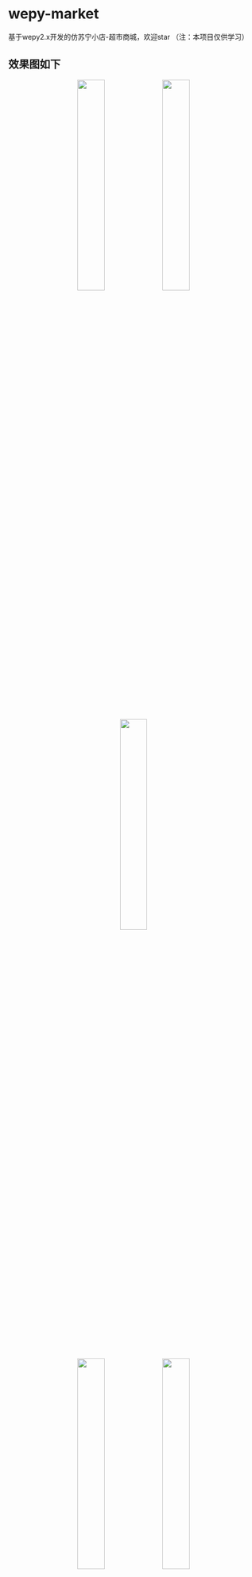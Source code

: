 # wepy-market
基于wepy2.x开发的仿苏宁小店-超市商城，欢迎star  （注：本项目仅供学习）

## 效果图如下
<div align="center">
    <img src="https://images.gitee.com/uploads/images/2019/0709/005539_4ce1a96d_1556241.png" width="33%">
    <img src="https://images.gitee.com/uploads/images/2019/0809/210538_5af8cde2_1556241.png" width="33%">
    <img src="https://images.gitee.com/uploads/images/2019/0809/210624_90decc40_1556241.png" width="33%">
</div>

<div align="center">
    <img src="https://images.gitee.com/uploads/images/2019/0809/210637_10127f38_1556241.png" width="33%">
    <img src="https://images.gitee.com/uploads/images/2019/0821/152705_6dad0f4c_1556241.jpeg" width="33%">
    <img src="https://images.gitee.com/uploads/images/2019/0821/152735_d5cef4a7_1556241.png" width="33%">
</div>

